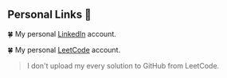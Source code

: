 
## Personal Links 📢

:four_leaf_clover: My personal [LinkedIn](www.linkedin.com/in/gökhan-ileri) account.

:four_leaf_clover: My personal [LeetCode](https://leetcode.com/xemah/) account.
> I don't upload my every solution to GitHub from LeetCode.
